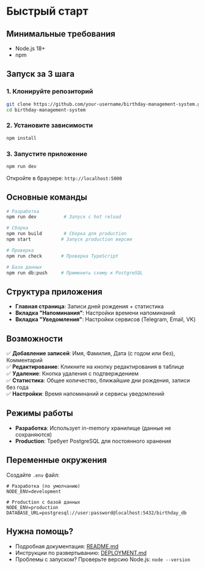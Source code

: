 # Быстрый старт

## Минимальные требования

- Node.js 18+
- npm

## Запуск за 3 шага

### 1. Клонируйте репозиторий
```bash
git clone https://github.com/your-username/birthday-management-system.git
cd birthday-management-system
```

### 2. Установите зависимости
```bash
npm install
```

### 3. Запустите приложение
```bash
npm run dev
```

Откройте в браузере: `http://localhost:5000`

## Основные команды

```bash
# Разработка
npm run dev          # Запуск с hot reload

# Сборка
npm run build        # Сборка для production
npm start           # Запуск production версии

# Проверка
npm run check       # Проверка TypeScript

# База данных
npm run db:push     # Применить схему к PostgreSQL
```

## Структура приложения

- **Главная страница**: Записи дней рождения + статистика
- **Вкладка "Напоминания"**: Настройки времени напоминаний
- **Вкладка "Уведомления"**: Настройки сервисов (Telegram, Email, VK)

## Возможности

✅ **Добавление записей**: Имя, Фамилия, Дата (с годом или без), Комментарий  
✅ **Редактирование**: Кликните на кнопку редактирования в таблице  
✅ **Удаление**: Кнопка удаления с подтверждением  
✅ **Статистика**: Общее количество, ближайшие дни рождения, записи без года  
✅ **Настройки**: Время напоминаний и сервисы уведомлений  

## Режимы работы

- **Разработка**: Использует in-memory хранилище (данные не сохраняются)
- **Production**: Требует PostgreSQL для постоянного хранения

## Переменные окружения

Создайте `.env` файл:

```env
# Разработка (по умолчанию)
NODE_ENV=development

# Production с базой данных
NODE_ENV=production
DATABASE_URL=postgresql://user:password@localhost:5432/birthday_db
```

## Нужна помощь?

- Подробная документация: [README.md](README.md)
- Инструкции по развертыванию: [DEPLOYMENT.md](DEPLOYMENT.md)
- Проблемы с запуском? Проверьте версию Node.js: `node --version`